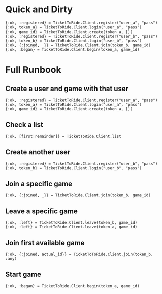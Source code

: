 # Quick and Dirty

```
{:ok, :registered} = TicketToRide.Client.register("user_a", "pass")
{:ok, token_a} = TicketToRide.Client.login("user_a", "pass")
{:ok, game_id} = TicketToRide.Client.create(token_a, [])
{:ok, :registered} = TicketToRide.Client.register("user_b", "pass")
{:ok, token_b} = TicketToRide.Client.login("user_b", "pass")
{:ok, {:joined, _}} = TicketToRide.Client.join(token_b, game_id)
{:ok, :began} = TicketToRide.Client.begin(token_a, game_id)
```

# Full Runbook

## Create a user and game with that user

```
{:ok, :registered} = TicketToRide.Client.register("user_a", "pass")
{:ok, token_a} = TicketToRide.Client.login("user_a", "pass")
{:ok, game_id} = TicketToRide.Client.create(token_a, [])
```

## Check a list

```
{:ok, [first|remainder]} = TicketToRide.Client.list
```

## Create another user

```
{:ok, :registered} = TicketToRide.Client.register("user_b", "pass")
{:ok, token_b} = TicketToRide.Client.login("user_b", "pass")
```

## Join a specific game

```
{:ok, {:joined, _}} = TicketToRide.Client.join(token_b, game_id)
```

## Leave a specific game

```
{:ok, :left} = TicketToRide.Client.leave(token_b, game_id)
{:ok, :left} = TicketToRide.Client.leave(token_a, game_id)
```

## Join first available game

```
{:ok, {:joined, actual_id}} = TicketToToRide.Client.join(token_b, :any)
```

## Start game

```
{:ok, :began} = TicketToRide.Client.begin(token_a, game_id)
```
